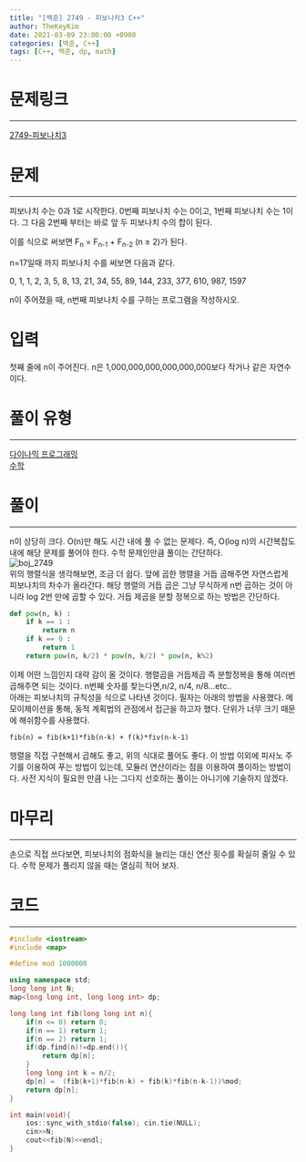 ```yaml
---
title: "[백준] 2749 - 피보나치3 C++"
author: TheKeyKim
date: 2021-03-09 23:00:00 +0900
categories: [백준, C++]
tags: [C++, 백준, dp, math]
---
```


# 문제링크
***
[2749-피보나치3](https://www.acmicpc.net/problem/2749)
# 문제
***
<div id="problem_description" class="problem-text">
				<p>피보나치 수는 0과 1로 시작한다. 0번째 피보나치 수는 0이고, 1번째 피보나치 수는 1이다. 그 다음 2번째 부터는 바로 앞 두 피보나치 수의 합이 된다.</p>

<p>이를 식으로 써보면 F<sub>n</sub> = F<sub>n-1</sub> + F<sub>n-2</sub> (n ≥ 2)가 된다.</p>

<p>n=17일때 까지 피보나치 수를 써보면 다음과 같다.</p>

<p>0, 1, 1, 2, 3, 5, 8, 13, 21, 34, 55, 89, 144, 233, 377, 610, 987, 1597</p>

<p>n이 주어졌을 때, n번째 피보나치 수를 구하는 프로그램을 작성하시오.</p>
</div>

# 입력
<p>첫째 줄에 n이 주어진다. n은 1,000,000,000,000,000,000보다 작거나 같은 자연수이다.</p>

# 풀이 유형
***
[다이나믹 프로그래밍](/tags/dp)<br>
[수학](/tags/math)

# 풀이
***
n이 상당히 크다. O(n)만 해도 시간 내에 풀 수 없는 문제다. 즉, O(log n)의 시간복잡도 내에 해당 문제를 풀어야 한다. 수학 문제인만큼 풀이는 간단하다. <br>
![boj_2749](https://user-images.githubusercontent.com/55990555/110491897-07db6280-8135-11eb-8a3e-c631ec78bf32.png) <br>
위의 행렬식을 생각해보면, 조금 더 쉽다. 앞에 곱한 행렬을 거듭 곱해주면 자연스럽게 피보나치의 차수가 올라간다. 해당 행렬의 거듭 곱은 그냥 무식하게 n번 곱하는 것이 아니라 log 2번 만에 곱할 수 있다. 거듭 제곱을 분할 정복으로 하는 방법은 간단하다. 
```python
def pow(n, k) :
    if k == 1 :
        return n
    if k == 0 :
        return 1
    return pow(n, k/2) * pow(n, k/2) * pow(n, k%2)
```
이제 어떤 느낌인지 대략 감이 올 것이다. 행렬곱을 거듭제곱 즉 분할정복을 통해 여러번 곱해주면 되는 것이다. n번째 숫자를 찾는다면,n/2, n/4, n/8...etc.. <br>
아래는 피보나치의 규칙성을 식으로 나타낸 것이다. 필자는 아래의 방법을 사용했다. 메모이제이션을 통해, 동적 계획법의 관점에서 접근을 하고자 했다. 단위가 너무 크기 때문에 해쉬함수를 사용했다.
```
fib(n) = fib(k+1)*fib(n-k) + f(k)*fiv(n-k-1)
```
행렬을 직접 구현해서 곱해도 좋고, 위의 식대로 풀어도 좋다. 이 방법 이외에 피사노 주기를 이용하여 푸는 방법이 있는데, 모듈러 연산이라는 점을 이용하여 풀이하는 방법이다. 사전 지식이 필요한 만큼 나는 그다지 선호하는 풀이는 아니기에 기술하지 않겠다.
# 마무리
***
손으로 직접 쓰다보면, 피보나치의 점화식을 늘리는 대신 연산 횟수를 확실히 줄일 수 있다. 수학 문제가 풀리지 않을 때는 열심히 적어 보자. 
# 코드
***
```c++
#include <iostream>
#include <map>

#define mod 1000000

using namespace std;
long long int N;
map<long long int, long long int> dp;

long long int fib(long long int n){
    if(n <= 0) return 0;
    if(n == 1) return 1;
    if(n == 2) return 1;
    if(dp.find(n)!=dp.end()){
        return dp[n];
    }
    long long int k = n/2;
    dp[n] =  (fib(k+1)*fib(n-k) + fib(k)*fib(n-k-1))%mod;
    return dp[n];
}

int main(void){
    ios::sync_with_stdio(false); cin.tie(NULL);
    cin>>N;
    cout<<fib(N)<<endl;
}
```
